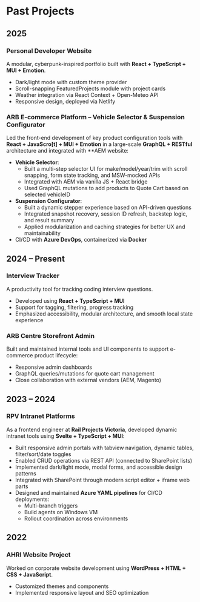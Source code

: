 # Past Projects

## 2025

### Personal Developer Website

A modular, cyberpunk-inspired portfolio built with **React + TypeScript + MUI + Emotion**.

- Dark/light mode with custom theme provider
- Scroll-snapping FeaturedProjects module with project cards
- Weather integration via React Context + Open-Meteo API
- Responsive design, deployed via Netlify

### ARB E-commerce Platform – Vehicle Selector & Suspension Configurator

Led the front-end development of key product configuration tools with **React + JavaScro[t] + MUI + Emotion** in a large-scale **GraphQL + RESTful** architecture and integrated with \*\*AEM website:

- **Vehicle Selector**:
  - Built a multi-step selector UI for make/model/year/trim with scroll snapping, form state tracking, and MSW-mocked APIs
  - Integrated with AEM via vanilla JS + React bridge
  - Used GraphQL mutations to add products to Quote Cart based on selected vehicleID
- **Suspension Configurator**:
  - Built a dynamic stepper experience based on API-driven questions
  - Integrated snapshot recovery, session ID refresh, backstep logic, and result summary
  - Applied modularization and caching strategies for better UX and maintainability
- CI/CD with **Azure DevOps**, containerized via **Docker**

## 2024 – Present

### Interview Tracker

A productivity tool for tracking coding interview questions.

- Developed using **React + TypeScript + MUI**
- Support for tagging, filtering, progress tracking
- Emphasized accessibility, modular architecture, and smooth local state experience

### ARB Centre Storefront Admin

Built and maintained internal tools and UI components to support e-commerce product lifecycle:

- Responsive admin dashboards
- GraphQL queries/mutations for quote cart management
- Close collaboration with external vendors (AEM, Magento)

## 2023 – 2024

### RPV Intranet Platforms

As a frontend engineer at **Rail Projects Victoria**, developed dynamic intranet tools using **Svelte + TypeScript + MUI**:

- Built responsive admin portals with tabview navigation, dynamic tables, filter/sort/date toggles
- Enabled CRUD operations via REST API (connected to SharePoint lists)
- Implemented dark/light mode, modal forms, and accessible design patterns
- Integrated with SharePoint through modern script editor + iframe web parts
- Designed and maintained **Azure YAML pipelines** for CI/CD deployments:
  - Multi-branch triggers
  - Build agents on Windows VM
  - Rollout coordination across environments

## 2022

### AHRI Website Project

Worked on corporate website development using **WordPress + HTML + CSS + JavaScript**.

- Customized themes and components
- Implemented responsive layout and SEO optimization
